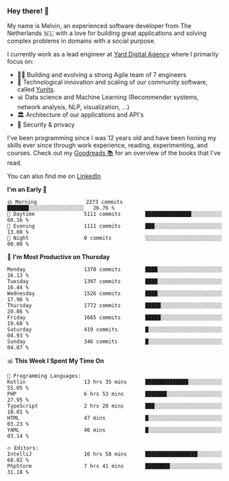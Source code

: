 ### Hey there! 👋

My name is Melvin, an experienced software developer from The Netherlands 🇳🇱 with a love for building great applications and solving complex problems in domains with a social purpose. 

I currently work as a lead engineer at [Yard Digital Agency](https://github.com/yardinternet) where I primarily focus on:

* 👏🏼 Building and evolving a strong Agile team of 7 engineers
* 🚀 Technological innovation and scaling of our community software, called [Yunits](https://www.yunits.com/).
* 📊 Data science and Machine Learning (Recommender systems, network analysis, NLP, visualization, ...)
* 🏛 Architecture of our applications and API's
* 🔐 Security & privacy

I've been programming since I was 12 years old and have been honing my skills ever since through work experience, reading, experimenting, and courses.
Check out my [Goodreads 📚](https://goodreads.com/melvinkoopmans) for an overview of the books that I've read. 

You can also find me on [LinkedIn](https://www.linkedin.com/in/melvinkoopmans)

<!--START_SECTION:waka-->
**I'm an Early 🐤** 

```text
🌞 Morning                2273 commits        ███████░░░░░░░░░░░░░░░░░░   26.76 % 
🌆 Daytime                5111 commits        ███████████████░░░░░░░░░░   60.16 % 
🌃 Evening                1111 commits        ███░░░░░░░░░░░░░░░░░░░░░░   13.08 % 
🌙 Night                  0 commits           ░░░░░░░░░░░░░░░░░░░░░░░░░   00.00 % 
```
📅 **I'm Most Productive on Thursday** 

```text
Monday                   1370 commits        ████░░░░░░░░░░░░░░░░░░░░░   16.13 % 
Tuesday                  1397 commits        ████░░░░░░░░░░░░░░░░░░░░░   16.44 % 
Wednesday                1526 commits        ████░░░░░░░░░░░░░░░░░░░░░   17.96 % 
Thursday                 1772 commits        █████░░░░░░░░░░░░░░░░░░░░   20.86 % 
Friday                   1665 commits        █████░░░░░░░░░░░░░░░░░░░░   19.60 % 
Saturday                 419 commits         █░░░░░░░░░░░░░░░░░░░░░░░░   04.93 % 
Sunday                   346 commits         █░░░░░░░░░░░░░░░░░░░░░░░░   04.07 % 
```


📊 **This Week I Spent My Time On** 

```text
💬 Programming Languages: 
Kotlin                   13 hrs 35 mins      ██████████████░░░░░░░░░░░   55.05 % 
PHP                      6 hrs 53 mins       ███████░░░░░░░░░░░░░░░░░░   27.95 % 
TypeScript               2 hrs 28 mins       ███░░░░░░░░░░░░░░░░░░░░░░   10.01 % 
HTML                     47 mins             █░░░░░░░░░░░░░░░░░░░░░░░░   03.23 % 
YAML                     46 mins             █░░░░░░░░░░░░░░░░░░░░░░░░   03.14 % 

🔥 Editors: 
IntelliJ                 16 hrs 58 mins      █████████████████░░░░░░░░   68.82 % 
PhpStorm                 7 hrs 41 mins       ████████░░░░░░░░░░░░░░░░░   31.18 % 
```


<!--END_SECTION:waka-->
